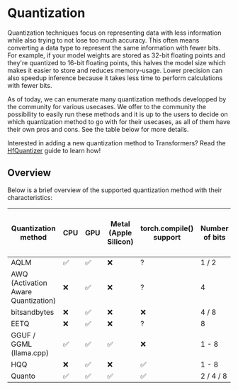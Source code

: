 <!--Copyright 2023 The HuggingFace Team. All rights reserved.

Licensed under the Apache License, Version 2.0 (the "License"); you may not use this file except in compliance with
the License. You may obtain a copy of the License at

http://www.apache.org/licenses/LICENSE-2.0

Unless required by applicable law or agreed to in writing, software distributed under the License is distributed on
an "AS IS" BASIS, WITHOUT WARRANTIES OR CONDITIONS OF ANY KIND, either express or implied. See the License for the
specific language governing permissions and limitations under the License.

⚠️ Note that this file is in Markdown but contain specific syntax for our doc-builder (similar to MDX) that may not be
rendered properly in your Markdown viewer.

-->

# Quantization

Quantization techniques focus on representing data with less information while also trying to not lose too much accuracy. This often means converting a data type to represent the same information with fewer bits. For example, if your model weights are stored as 32-bit floating points and they're quantized to 16-bit floating points, this halves the model size which makes it easier to store and reduces memory-usage. Lower precision can also speedup inference because it takes less time to perform calculations with fewer bits.

As of today, we can enumerate many quantization methods developped by the community for various usecases. We offer to the community the possibility to easily run these methods and it is up to the users to decide on which quantization method to go with for their usecases, as all of them have their own pros and cons. See the table below for more details.

<Tip>

Interested in adding a new quantization method to Transformers? Read the [HfQuantizer](./contribute) guide to learn how!

</Tip>

## Overview

Below is a brief overview of the supported quantization method with their characteristics:

| Quantization method                 | CPU | GPU | Metal (Apple Silicon) | torch.compile() support | Number of bits | Supports fine-tuning (through PEFT) | Support Quantization-Aware Training | Serializable | 🤗 transformers support | Link to library                             |
|-------------------------------------|-----|-----|-----------------------|-------------------------|----------------|-------------------------------------|-------------------------------------|--------------|------------------------|---------------------------------------------|
| AQLM                                | ✅   | ✅   | ❌                     | ?                       | 1 / 2          | ✅                                   | ❌                                   | ✅            | ✅                      | https://github.com/Vahe1994/AQLM            |
| AWQ (Activation Aware Quantization) | ❌   | ✅   | ❌                     | ?                       | 4              | ✅                                   | ❌                                   | ✅            | ✅                      | https://github.com/casper-hansen/AutoAWQ    |
| bitsandbytes                        | ❌   | ✅   | ❌                     | ❌                       | 4 / 8          | ✅                                   | ❌                                   | ✅            | ✅                      | https://github.com/TimDettmers/bitsandbytes |
| EETQ                                | ❌   | ✅   | ❌                     | ?                       | 8              | ✅                                   | ❌                                   | ✅            | ✅                      | https://github.com/NetEase-FuXi/EETQ        |
| GGUF / GGML (llama.cpp)             | ✅   | ✅   | ✅                     | ❌                       | 1 - 8          | ❌                                   | ❌                                   | ✅            | ❌                      | https://github.com/ggerganov/llama.cpp      |
| HQQ                                 | ❌   | ✅   | ❌                     | ✅                       | 1 - 8          | ✅                                   | ❌                                   | ❌            | ✅                      | https://github.com/mobiusml/hqq/            |
| Quanto                              | ✅   | ✅   | ✅                     | ✅                       | 2 / 4 / 8      | ❌                                   | ✅                                   | ❌            | ✅                      | https://github.com/huggingface/quanto       |
